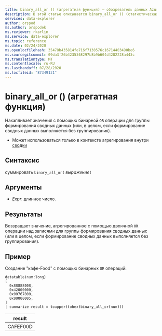 ```yaml
---
title: binary_all_or () (агрегатная функция) — обозреватель данных Azure
description: В этой статье описывается binary_all_or () (статистическая функция) в обозреватель данных Azure.
services: data-explorer
author: orspod
ms.author: orspodek
ms.reviewer: rkarlin
ms.service: data-explorer
ms.topic: reference
ms.date: 02/24/2020
ms.openlocfilehash: 35478b435814fe716f7130576c16714403490be6
ms.sourcegitcommit: 09da3f26b4235368297b8b9b604d4282228a443c
ms.translationtype: MT
ms.contentlocale: ru-RU
ms.lasthandoff: 07/28/2020
ms.locfileid: "87349131"
---
```

# <a name="binary_all_or-aggregation-function"></a>binary_all_or () (агрегатная функция)

Накапливает значения с помощью бинарной `OR` операции для группы формирования сводных данных (или, в целом, если формирование сводных данных выполняется без группирования).

* Может использоваться только в контексте агрегирования внутри [сводки](summarizeoperator.md)

## <a name="syntax"></a>Синтаксис

суммировать `binary_all_or(` *выражение*`)`

## <a name="arguments"></a>Аргументы

* *Expr*: длинное число.

## <a name="returns"></a>Результаты

Возвращает значение, агрегированное с помощью двоичной `OR` операции над записями для группы формирования сводных данных (или в целом, если формирование сводных данных выполняется без группирования).

## <a name="example"></a>Пример

Создание "кафе-Food" с помощью бинарных `OR` операций:

<!-- csl: https://help.kusto.windows.net/Samples -->
```kusto
datatable(num:long)
[
  0x88888008,
  0x42000000,
  0x00767000,
  0x00000005, 
]
| summarize result = toupper(tohex(binary_all_or(num)))
```

|result|
|---|
|CAFEF00D|
